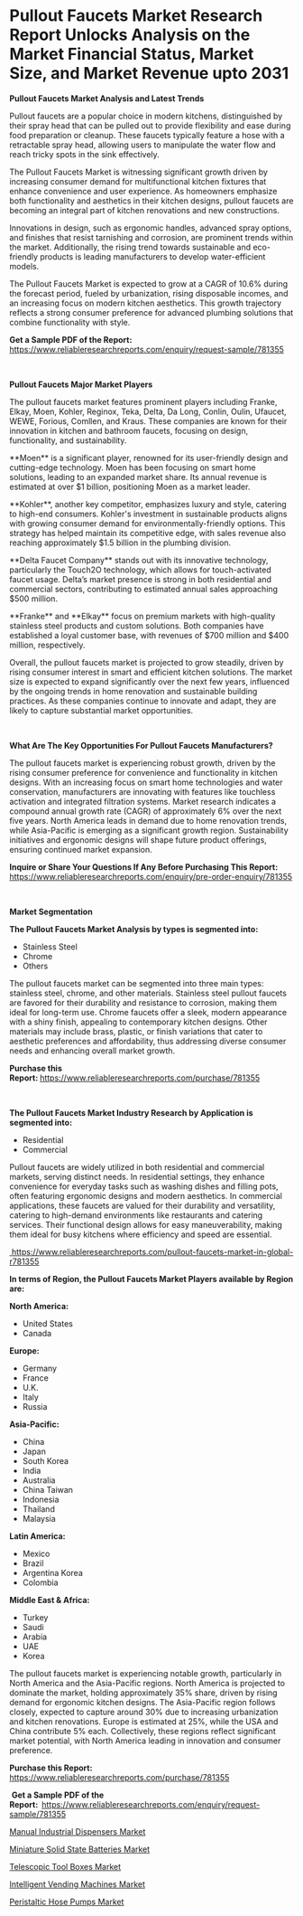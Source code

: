 <p><h1>Pullout Faucets Market Research Report Unlocks Analysis on the Market Financial Status, Market Size, and Market Revenue upto 2031</h1></p><p><strong>Pullout Faucets Market Analysis and Latest Trends</strong></p>
<p><p>Pullout faucets are a popular choice in modern kitchens, distinguished by their spray head that can be pulled out to provide flexibility and ease during food preparation or cleanup. These faucets typically feature a hose with a retractable spray head, allowing users to manipulate the water flow and reach tricky spots in the sink effectively. </p><p>The Pullout Faucets Market is witnessing significant growth driven by increasing consumer demand for multifunctional kitchen fixtures that enhance convenience and user experience. As homeowners emphasize both functionality and aesthetics in their kitchen designs, pullout faucets are becoming an integral part of kitchen renovations and new constructions. </p><p>Innovations in design, such as ergonomic handles, advanced spray options, and finishes that resist tarnishing and corrosion, are prominent trends within the market. Additionally, the rising trend towards sustainable and eco-friendly products is leading manufacturers to develop water-efficient models. </p><p>The Pullout Faucets Market is expected to grow at a CAGR of 10.6% during the forecast period, fueled by urbanization, rising disposable incomes, and an increasing focus on modern kitchen aesthetics. This growth trajectory reflects a strong consumer preference for advanced plumbing solutions that combine functionality with style.</p></p>
<p><strong>Get a Sample PDF of the Report:&nbsp;</strong> <a href="https://www.reliableresearchreports.com/enquiry/request-sample/781355?utm_campaign=37&utm_medium=2&utm_source=Github&utm_content=ia&utm_term=15102024&utm_id=pullout-faucets">https://www.reliableresearchreports.com/enquiry/request-sample/781355</a></p>
<p>&nbsp;</p>
<p><strong>Pullout Faucets Major Market Players</strong></p>
<p><p>The pullout faucets market features prominent players including Franke, Elkay, Moen, Kohler, Reginox, Teka, Delta, Da Long, Conlin, Oulin, Ufaucet, WEWE, Forious, Comllen, and Kraus. These companies are known for their innovation in kitchen and bathroom faucets, focusing on design, functionality, and sustainability.</p><p>**Moen** is a significant player, renowned for its user-friendly design and cutting-edge technology. Moen has been focusing on smart home solutions, leading to an expanded market share. Its annual revenue is estimated at over $1 billion, positioning Moen as a market leader.</p><p>**Kohler**, another key competitor, emphasizes luxury and style, catering to high-end consumers. Kohler's investment in sustainable products aligns with growing consumer demand for environmentally-friendly options. This strategy has helped maintain its competitive edge, with sales revenue also reaching approximately $1.5 billion in the plumbing division.</p><p>**Delta Faucet Company** stands out with its innovative technology, particularly the Touch2O technology, which allows for touch-activated faucet usage. Delta’s market presence is strong in both residential and commercial sectors, contributing to estimated annual sales approaching $500 million.</p><p>**Franke** and **Elkay** focus on premium markets with high-quality stainless steel products and custom solutions. Both companies have established a loyal customer base, with revenues of $700 million and $400 million, respectively.</p><p>Overall, the pullout faucets market is projected to grow steadily, driven by rising consumer interest in smart and efficient kitchen solutions. The market size is expected to expand significantly over the next few years, influenced by the ongoing trends in home renovation and sustainable building practices. As these companies continue to innovate and adapt, they are likely to capture substantial market opportunities.</p></p>
<p>&nbsp;</p>
<p><strong>What Are The Key Opportunities For Pullout Faucets Manufacturers?</strong></p>
<p><p>The pullout faucets market is experiencing robust growth, driven by the rising consumer preference for convenience and functionality in kitchen designs. With an increasing focus on smart home technologies and water conservation, manufacturers are innovating with features like touchless activation and integrated filtration systems. Market research indicates a compound annual growth rate (CAGR) of approximately 6% over the next five years. North America leads in demand due to home renovation trends, while Asia-Pacific is emerging as a significant growth region. Sustainability initiatives and ergonomic designs will shape future product offerings, ensuring continued market expansion.</p></p>
<p><strong>Inquire or Share Your Questions If Any Before Purchasing This Report:</strong> <a href="https://www.reliableresearchreports.com/enquiry/pre-order-enquiry/781355?utm_campaign=37&utm_medium=2&utm_source=Github&utm_content=ia&utm_term=15102024&utm_id=pullout-faucets">https://www.reliableresearchreports.com/enquiry/pre-order-enquiry/781355</a></p>
<p>&nbsp;</p>
<p><strong>Market Segmentation</strong></p>
<p><strong>The Pullout Faucets Market Analysis by types is segmented into:</strong></p>
<p><ul><li>Stainless Steel</li><li>Chrome</li><li>Others</li></ul></p>
<p><p>The pullout faucets market can be segmented into three main types: stainless steel, chrome, and other materials. Stainless steel pullout faucets are favored for their durability and resistance to corrosion, making them ideal for long-term use. Chrome faucets offer a sleek, modern appearance with a shiny finish, appealing to contemporary kitchen designs. Other materials may include brass, plastic, or finish variations that cater to aesthetic preferences and affordability, thus addressing diverse consumer needs and enhancing overall market growth.</p></p>
<p><strong>Purchase this Report:&nbsp;</strong><a href="https://www.reliableresearchreports.com/purchase/781355?utm_campaign=37&utm_medium=2&utm_source=Github&utm_content=ia&utm_term=15102024&utm_id=pullout-faucets">https://www.reliableresearchreports.com/purchase/781355</a></p>
<p>&nbsp;</p>
<p><strong>The Pullout Faucets Market Industry Research by Application is segmented into:</strong></p>
<p><ul><li>Residential</li><li>Commercial</li></ul></p>
<p><p>Pullout faucets are widely utilized in both residential and commercial markets, serving distinct needs. In residential settings, they enhance convenience for everyday tasks such as washing dishes and filling pots, often featuring ergonomic designs and modern aesthetics. In commercial applications, these faucets are valued for their durability and versatility, catering to high-demand environments like restaurants and catering services. Their functional design allows for easy maneuverability, making them ideal for busy kitchens where efficiency and speed are essential.</p></p>
<p><a href="https://www.reliableresearchreports.com/pullout-faucets-market-in-global-r781355?utm_campaign=37&utm_medium=2&utm_source=Github&utm_content=ia&utm_term=15102024&utm_id=pullout-faucets">&nbsp;https://www.reliableresearchreports.com/pullout-faucets-market-in-global-r781355</a></p>
<p><strong>In terms of Region, the Pullout Faucets Market Players available by Region are:</strong></p>
<p>
    <p> <strong> North America: </strong>
        <ul>
            <li>United States</li>
            <li>Canada</li>
        </ul>
        </p> 
    <p> <strong> Europe: </strong>
        <ul>
            <li>Germany</li>
            <li>France</li>
            <li>U.K.</li>
            <li>Italy</li>
            <li>Russia</li>
        </ul>
        </p> 
    <p> <strong> Asia-Pacific: </strong>
        <ul>
            <li>China</li>
            <li>Japan</li>
            <li>South Korea</li>
            <li>India</li>
            <li>Australia</li>
            <li>China Taiwan</li>
            <li>Indonesia</li>
            <li>Thailand</li>
            <li>Malaysia</li>
        </ul>
        </p> 
    <p> <strong> Latin America: </strong>
        <ul>
            <li>Mexico</li>
            <li>Brazil</li>
            <li>Argentina Korea</li>
            <li>Colombia</li>
        </ul>
        </p> 
    <p> <strong> Middle East & Africa: </strong>
        <ul>
            <li>Turkey</li>
            <li>Saudi</li>
            <li>Arabia</li>
            <li>UAE</li>
            <li>Korea</li>
        </ul>
    </p>
    </p>
<p><p>The pullout faucets market is experiencing notable growth, particularly in North America and the Asia-Pacific regions. North America is projected to dominate the market, holding approximately 35% share, driven by rising demand for ergonomic kitchen designs. The Asia-Pacific region follows closely, expected to capture around 30% due to increasing urbanization and kitchen renovations. Europe is estimated at 25%, while the USA and China contribute 5% each. Collectively, these regions reflect significant market potential, with North America leading in innovation and consumer preference.</p></p>
<p><strong>Purchase this Report: </strong><a href="https://www.reliableresearchreports.com/purchase/781355?utm_campaign=37&utm_medium=2&utm_source=Github&utm_content=ia&utm_term=15102024&utm_id=pullout-faucets">https://www.reliableresearchreports.com/purchase/781355</a></p>
<p>&nbsp;<strong>Get a Sample PDF of the Report:&nbsp;&nbsp;</strong><a href="https://www.reliableresearchreports.com/enquiry/request-sample/781355?utm_campaign=37&utm_medium=2&utm_source=Github&utm_content=ia&utm_term=15102024&utm_id=pullout-faucets">https://www.reliableresearchreports.com/enquiry/request-sample/781355</a></p>
<p><strong></strong></p>
<p><p><a href="https://github.com/LacThu1/Market-Research-Report-List-1/blob/main/manual-industrial-dispensers-market.md?utm_campaign=37&utm_medium=2&utm_source=Github&utm_content=ia&utm_term=15102024&utm_id=pullout-faucets">Manual Industrial Dispensers Market</a></p><p><a href="https://www.linkedin.com/pulse/miniature-solid-state-batteries-market-global-regional-xqtle?trk=public_post_embed_feed-article-content&utm_campaign=37&utm_medium=2&utm_source=Github&utm_content=ia&utm_term=15102024&utm_id=pullout-faucets">Miniature Solid State Batteries Market</a></p><p><a href="https://github.com/ChristianClark406/Market-Research-Report-List-1/blob/main/telescopic-tool-boxes-market.md?utm_campaign=37&utm_medium=2&utm_source=Github&utm_content=ia&utm_term=15102024&utm_id=pullout-faucets">Telescopic Tool Boxes Market</a></p><p><a href="https://issuu.com/reportprime-2/docs/intelligent-vending-machines-market_0a942a090b3f27?utm_campaign=37&utm_medium=2&utm_source=Github&utm_content=ia&utm_term=15102024&utm_id=pullout-faucets">Intelligent Vending Machines Market</a></p><p><a href="https://issuu.com/reportprime-2/docs/peristaltic-hose-pumps-market-size-_cf94895cba6d7c?utm_campaign=37&utm_medium=2&utm_source=Github&utm_content=ia&utm_term=15102024&utm_id=pullout-faucets">Peristaltic Hose Pumps Market</a></p></p>